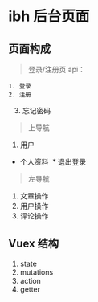# ibh 后台页面
## 页面构成

>登录/注册页
 api：
 
    1. 登录
    2. 注册
    3. 忘记密码
>上导航
 
  1. 用户
  
  * 个人资料
  * 退出登录
>左导航
  
  1. 文章操作
  2. 用户操作
  3. 评论操作
## Vuex 结构

  1. state
  2. mutations
  3. action
  4. getter
